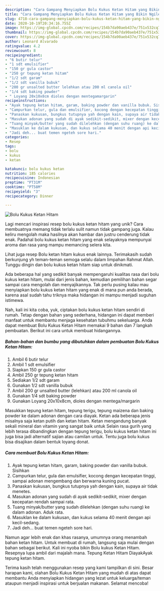 ```yaml
---
description: "Cara Gampang Menyiapkan Bolu Kukus Ketan Hitam yang Bikin Ngiler"
title: "Cara Gampang Menyiapkan Bolu Kukus Ketan Hitam yang Bikin Ngiler"
slug: 4718-cara-gampang-menyiapkan-bolu-kukus-ketan-hitam-yang-bikin-ngiler
date: 2020-10-19T20:34:16.755Z
image: https://img-global.cpcdn.com/recipes/154b7da90aeb437e/751x532cq70/bolu-kukus-ketan-hitam-foto-resep-utama.jpg
thumbnail: https://img-global.cpcdn.com/recipes/154b7da90aeb437e/751x532cq70/bolu-kukus-ketan-hitam-foto-resep-utama.jpg
cover: https://img-global.cpcdn.com/recipes/154b7da90aeb437e/751x532cq70/bolu-kukus-ketan-hitam-foto-resep-utama.jpg
author: Leonard Alvarado
ratingvalue: 4.2
reviewcount: 8
recipeingredient:
- "6 butir telur"
- "1 sdt emulsifier"
- "150 gr gula castor"
- "250 gr tepung ketan hitam"
- "1/2 sdt garam"
- "1/2 sdt vanilla bubuk"
- "200 gr unsalted butter lelehkan atau 200 ml canola oil"
- "1/4 sdt baking powder"
- " Loyang 20x10x8cm dioles dengan mentegamargarin"
recipeinstructions:
- "Ayak tepung ketan hitam, garam, baking powder dan vanilla bubuk. Sisihkan"
- "Campurkan telur, gula dan emulsifier, kocong dengan kecepatan tinggi, sampai adonan mengembang dan berwarna kuning pucat."
- "Panaskan kukusan, bungkus tutupnya yah dengan kain, supaya air tidak menetes."
- "Masukan adonan yang sudah di ayak sedikit-sedikit, mixer dengan kecepatan rendah sampai rata."
- "Tuang minyak/butter yang sudah dilelehkan (dengan suhu ruang) ke dalam adonan. Aduk rata."
- "Masuklan ke dalam kukusan, dan kukus selama 40 menit dengan api kecil-sedang."
- "Jadi deh... buat temen ngeteh sore hari."
categories:
- Resep
tags:
- bolu
- kukus
- ketan

katakunci: bolu kukus ketan 
nutrition: 185 calories
recipecuisine: Indonesian
preptime: "PT31M"
cooktime: "PT58M"
recipeyield: "3"
recipecategory: Dinner

---
```



![Bolu Kukus Ketan Hitam](https://img-global.cpcdn.com/recipes/154b7da90aeb437e/751x532cq70/bolu-kukus-ketan-hitam-foto-resep-utama.jpg)

Lagi mencari inspirasi resep bolu kukus ketan hitam yang unik? Cara membuatnya memang tidak terlalu sulit namun tidak gampang juga. Kalau keliru mengolah maka hasilnya akan hambar dan justru cenderung tidak enak. Padahal bolu kukus ketan hitam yang enak selayaknya mempunyai aroma dan rasa yang mampu memancing selera kita.

Lihat juga resep Bolu ketan hitam kukus enak lainnya. Terimakasih sudah berkunjung yh teman-teman semoga selalu dalam limpahan Rahmat Allah. Tunggu dingin dan bolu kukus ketan hitam siap untuk dinikmati.

Ada beberapa hal yang sedikit banyak mempengaruhi kualitas rasa dari bolu kukus ketan hitam, mulai dari jenis bahan, kemudian pemilihan bahan segar sampai cara mengolah dan menyajikannya. Tak perlu pusing kalau mau menyiapkan bolu kukus ketan hitam yang enak di mana pun anda berada, karena asal sudah tahu triknya maka hidangan ini mampu menjadi suguhan istimewa.


Nah, kali ini kita coba, yuk, ciptakan bolu kukus ketan hitam sendiri di rumah. Tetap dengan bahan yang sederhana, hidangan ini dapat memberi manfaat untuk membantu menjaga kesehatan tubuhmu sekeluarga. Anda dapat membuat Bolu Kukus Ketan Hitam memakai 9 bahan dan 7 langkah pembuatan. Berikut ini cara untuk membuat hidangannya.

<!--inarticleads1-->

##### Bahan-bahan dan bumbu yang dibutuhkan dalam pembuatan Bolu Kukus Ketan Hitam:

1. Ambil 6 butir telur
1. Ambil 1 sdt emulsifier
1. Siapkan 150 gr gula castor
1. Ambil 250 gr tepung ketan hitam
1. Sediakan 1/2 sdt garam
1. Gunakan 1/2 sdt vanilla bubuk
1. Ambil 200 gr unsalted butter (lelehkan) atau 200 ml canola oil
1. Gunakan 1/4 sdt baking powder
1. Gunakan  Loyang 20x10x8cm, dioles dengan mentega/margarin


Masukkan tepung ketan hitam, tepung terigu, tepung maizena dan baking powder ke dalam adonan dengan cara diayak. Ketan ada beberapa jenis misalnya saja ketan putih dan ketan hitam. Ketan mengandung banyak sekali mineral dan vitamin yang sangat baik untuk Selain rasa gurih yang lebih terasa dibandingkan dengan tepung terigu, bolu kukus ketan hitam ini juga bisa jadi alternatif sajian atau camilan untuk. Tentu juga bolu kukus bisa disajikan dalam bentuk loyang donat. 

<!--inarticleads2-->

##### Cara membuat Bolu Kukus Ketan Hitam:

1. Ayak tepung ketan hitam, garam, baking powder dan vanilla bubuk. Sisihkan
1. Campurkan telur, gula dan emulsifier, kocong dengan kecepatan tinggi, sampai adonan mengembang dan berwarna kuning pucat.
1. Panaskan kukusan, bungkus tutupnya yah dengan kain, supaya air tidak menetes.
1. Masukan adonan yang sudah di ayak sedikit-sedikit, mixer dengan kecepatan rendah sampai rata.
1. Tuang minyak/butter yang sudah dilelehkan (dengan suhu ruang) ke dalam adonan. Aduk rata.
1. Masuklan ke dalam kukusan, dan kukus selama 40 menit dengan api kecil-sedang.
1. Jadi deh... buat temen ngeteh sore hari.


Namun agar lebih enak dan khas rasanya, umumnya orang menambah bahan ketan hitam. Untuk membuat di rumah, langsung saja mulai dengan bahan sebagai berikut. Kali ini nyoba bikin Bolu kukus Ketan Hitam. Resepnya lupa ambil dari majalah mana. Tepung Ketan Hitam DiayakAyak tepung ketan hitam. 

Terima kasih telah menggunakan resep yang kami tampilkan di sini. Besar harapan kami, olahan Bolu Kukus Ketan Hitam yang mudah di atas dapat membantu Anda menyiapkan hidangan yang lezat untuk keluarga/teman ataupun menjadi inspirasi untuk berjualan makanan. Selamat mencoba!
